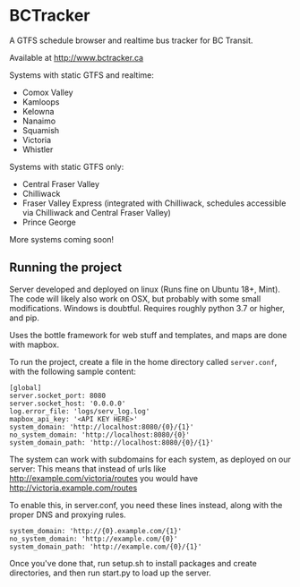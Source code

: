 # BCTracker

A GTFS schedule browser and realtime bus tracker for BC Transit.

Available at http://www.bctracker.ca

Systems with static GTFS and realtime:
- Comox Valley
- Kamloops
- Kelowna
- Nanaimo
- Squamish
- Victoria
- Whistler

Systems with static GTFS only:
- Central Fraser Valley
- Chilliwack
- Fraser Valley Express (integrated with Chilliwack, schedules accessible via Chilliwack and Central Fraser Valley)
- Prince George

More systems coming soon!

## Running the project

Server developed and deployed on linux (Runs fine on Ubuntu 18+, Mint). The code will likely also work on OSX, but probably with some small modifications. Windows is doubtful. Requires roughly python 3.7 or higher, and pip.

Uses the bottle framework for web stuff and templates, and maps are done with mapbox.

To run the project, create a file in the home directory called `server.conf`, with the following sample content:

```
[global]
server.socket_port: 8080
server.socket_host: '0.0.0.0'
log.error_file: 'logs/serv_log.log'
mapbox_api_key: '<API KEY HERE>'
system_domain: 'http://localhost:8080/{0}/{1}'
no_system_domain: 'http://localhost:8080/{0}'
system_domain_path: 'http://localhost:8080/{0}/{1}'

```

The system can work with subdomains for each system, as deployed on our server:
This means that instead of urls like
http://example.com/victoria/routes 
you would have
http://victoria.example.com/routes

To enable this, in server.conf, you need these lines instead, along with the proper DNS and proxying rules.

```
system_domain: 'http://{0}.example.com/{1}'
no_system_domain: 'http://example.com/{0}'
system_domain_path: 'http://example.com/{0}/{1}'
```

Once you've done that, run setup.sh to install packages and create directories, and then run start.py to load up the server.

